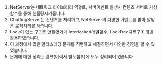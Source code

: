 


1. NetServer는 네트워크 라이브러리 역할로, 서버이벤트 발생시 컨텐츠 서버로 가상함수를 통해 핸들링시켜줍니다.
2. ChattingServer는 컨텐츠를 처리하고, NetServer의 다양한 이벤트를 받아 알맞은 로직처리를 해줍니다.
3. Lock이 없는 구조로 만들었기에 Interlocked계열함수, LockFree자료구조 등을 활용하였습니다.
4. 이 과정에서 많은 멀티스레딩 문제를 직면하고 해결하면서 다양한 경험을 할 수 있었습니다.
5. 문제에 대한 정리는 링크(이력서 별도첨부)에 모두 정리되어 있습니다.
